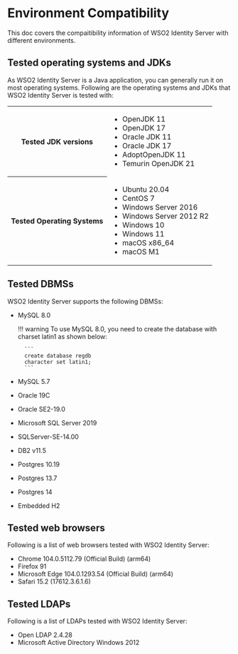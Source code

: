 # Environment Compatibility

This doc covers the compaitibility information of WSO2 Identity Server with different environments.

## Tested operating systems and JDKs

As WSO2 Identity Server is a Java application, you can generally run it on most operating systems. Following are the operating systems and JDKs that WSO2 Identity Server is tested with:

<table>
	<tr>
		<th>Tested JDK versions</th>
		<td>
			<ul>
				<li>OpenJDK 11</li>
				<li>OpenJDK 17</li>
				<li>Oracle JDK 11</li>
				<li>Oracle JDK 17</li>
				<li>AdoptOpenJDK 11</li>
				<li>Temurin OpenJDK 21</li>
			</ul>
		</td>
	</tr>
	<tr>
		<th>Tested Operating Systems</th>
		<td>
			<ul>
				<li>Ubuntu 20.04</li>
				<li>CentOS 7</li>
				<li>Windows Server 2016</li>
				<li>Windows Server 2012 R2</li>
				<li>Windows 10</li>
				<li>Windows 11</li>
				<li>macOS x86_64</li>
				<li>macOS M1</li>
			</ul>
		</td>
	</tr>
</table>

## Tested DBMSs

WSO2 Identity Server supports the following DBMSs:

- MySQL 8.0

	!!! warning
		To use MySQL 8.0, you need to create the database with charset latin1 as shown below:

		```
		create database regdb
		character set latin1;
		```

- MySQL 5.7
- Oracle 19C
- Oracle SE2-19.0
- Microsoft SQL Server 2019
- SQLServer-SE-14.00
- DB2 v11.5
- Postgres 10.19
- Postgres 13.7
- Postgres 14
- Embedded H2

## Tested web browsers

Following is a list of web browsers tested with WSO2 Identity Server:

- Chrome 104.0.5112.79 (Official Build) (arm64)
- Firefox 91
- Microsoft Edge 104.0.1293.54 (Official Build) (arm64)
- Safari 15.2 (17612.3.6.1.6)

## Tested LDAPs

Following is a list of LDAPs tested with WSO2 Identity Server:

- Open LDAP 2.4.28
- Microsoft Active Directory Windows 2012
